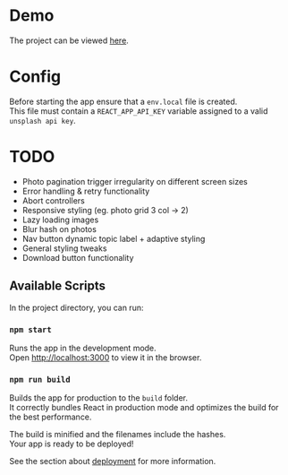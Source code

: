 # Demo
The project can be viewed [here](https://chinhairsaintclair.github.io/PhotoViewer/).

# Config

Before starting the app ensure that a `env.local` file is created.\
This file must contain a `REACT_APP_API_KEY` variable assigned to a valid `unsplash api key`.

# TODO

- Photo pagination trigger irregularity on different screen sizes
- Error handling & retry functionality
- Abort controllers
- Responsive styling (eg. photo grid 3 col -> 2)
- Lazy loading images
- Blur hash on photos
- Nav button dynamic topic label + adaptive styling
- General styling tweaks
- Download button functionality

## Available Scripts

In the project directory, you can run:

### `npm start`

Runs the app in the development mode.\
Open [http://localhost:3000](http://localhost:3000) to view it in the browser.

### `npm run build`

Builds the app for production to the `build` folder.\
It correctly bundles React in production mode and optimizes the build for the best performance.

The build is minified and the filenames include the hashes.\
Your app is ready to be deployed!

See the section about [deployment](https://facebook.github.io/create-react-app/docs/deployment) for more information.
